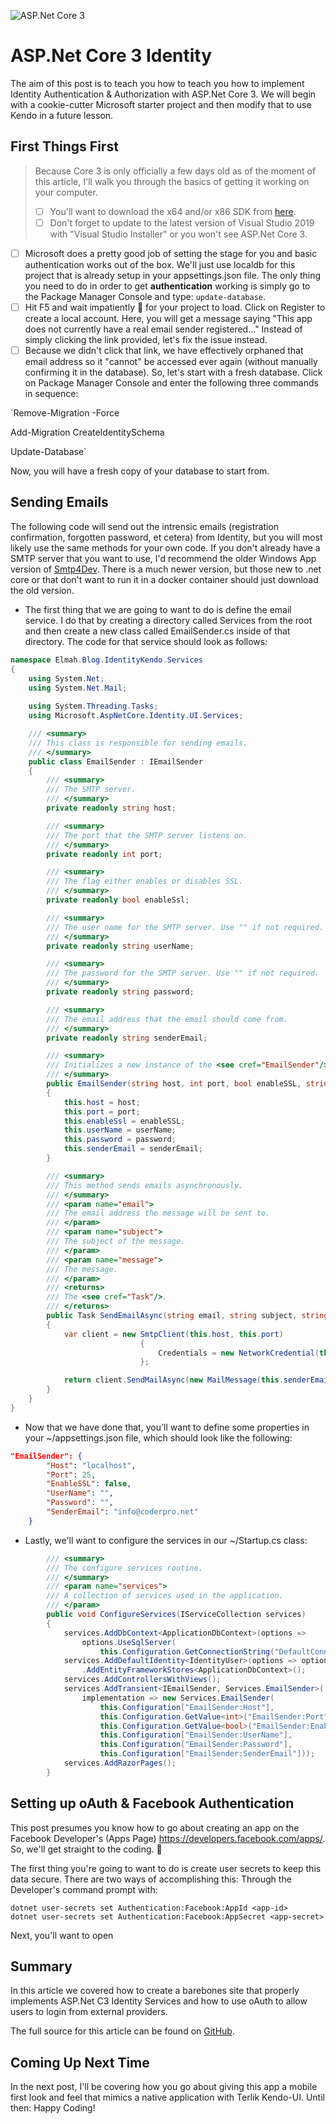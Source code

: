 <p style="align:center;">
    <img src="https://asociacionaepi.es/wp-content/uploads/2019/01/banner-core.png" alt="ASP.Net Core 3" caption="ASP.Net Core 3">
</p>

# ASP.Net Core 3 Identity
The aim of this post is to teach you how to teach you how to implement Identity Authentication & Authorization with ASP.Net Core 3. We will begin with a cookie-cutter Microsoft starter project and then modify that to use Kendo in a future lesson. 

## First Things First
> Because Core 3 is only officially a few days old as of the moment of this article, I'll walk you through the basics of getting it working on your computer. 
> - [ ] You'll want to download the x64 and/or x86 SDK from [here](https://dotnet.microsoft.com/download/dotnet-core/3.0). 
> - [ ] Don't forget to update to the latest version of Visual Studio 2019 with "Visual Studio Installer" or you won't see ASP.Net Core 3. 

- [ ] Microsoft does a pretty good job of setting the stage for you and basic authentication works out of the box. We'll just use localdb for this project that is already setup in your appsettings.json file. The only thing you need to do in order to get **authentication** working is simply go to the Package Manager Console and type: `update-database`. 
- [ ] Hit F5 and wait impatiently 🥱 for your project to load. Click on Register to create a local account. Here, you will get a message saying "This app does not currently have a real email sender registered..." Instead of simply clicking the link provided, let's fix the issue instead.
- [ ] Because we didn't click that link, we have effectively orphaned that email address so it "cannot" be accessed ever again (without manually confirming it in the database). So, let's start with a fresh database. Click on Package Manager Console and enter the following three commands in sequence:

`Remove-Migration -Force

Add-Migration CreateIdentitySchema

Update-Database`

Now, you will have a fresh copy of your database to start from.

## Sending Emails
The following code will send out the intrensic emails (registration confirmation, forgotten password, et cetera) from Identity, but you will most likely use the same methods for your own code. If you don't already have a SMTP server that you want to use, I'd recommend the older Windows App version of [Smtp4Dev](https://archive.codeplex.com/?p=smtp4dev). There is a much newer version, but those new to .net core or that don't want to run it in a docker container should just download the old version. 

- The first thing that we are going to want to do is define the email service. I do that by creating a directory called Services from the root and then create a new class called EmailSender.cs inside of that directory. The code for that service should look as follows:

```csharp
namespace Elmah.Blog.IdentityKendo.Services
{
    using System.Net;
    using System.Net.Mail;
    
    using System.Threading.Tasks;
    using Microsoft.AspNetCore.Identity.UI.Services;

    /// <summary>
    /// This class is responsible for sending emails.
    /// </summary>
    public class EmailSender : IEmailSender
    {
        /// <summary>
        /// The SMTP server.
        /// </summary>
        private readonly string host;

        /// <summary>
        /// The port that the SMTP server listens on.
        /// </summary>
        private readonly int port;

        /// <summary>
        /// The flag either enables or disables SSL.
        /// </summary>
        private readonly bool enableSsl;

        /// <summary>
        /// The user name for the SMTP server. Use "" if not required.
        /// </summary>
        private readonly string userName;

        /// <summary>
        /// The password for the SMTP server. Use "" if not required.
        /// </summary>
        private readonly string password;

        /// <summary>
        /// The email address that the email should come from.
        /// </summary>
        private readonly string senderEmail;

        /// <summary>
        /// Initializes a new instance of the <see cref="EmailSender"/> class.
        /// </summary>
        public EmailSender(string host, int port, bool enableSSL, string userName, string password, string senderEmail)
        {
            this.host = host;
            this.port = port;
            this.enableSsl = enableSSL;
            this.userName = userName;
            this.password = password;
            this.senderEmail = senderEmail;
        }

        /// <summary>
        /// This method sends emails asynchronously.
        /// </summary>
        /// <param name="email">
        /// The email address the message will be sent to.
        /// </param>
        /// <param name="subject">
        /// The subject of the message.
        /// </param>
        /// <param name="message">
        /// The message.
        /// </param>
        /// <returns>
        /// The <see cref="Task"/>.
        /// </returns>
        public Task SendEmailAsync(string email, string subject, string message)
        {
            var client = new SmtpClient(this.host, this.port)
                             {
                                 Credentials = new NetworkCredential(this.userName, this.password), EnableSsl = this.enableSsl
                             };

            return client.SendMailAsync(new MailMessage(this.senderEmail, email, subject, message) { IsBodyHtml = true });
        }
    }
}
```

- Now that we have done that, you'll want to define some properties in your ~/appsettings.json file, which should look like the following:

```json
"EmailSender": {
        "Host": "localhost",
        "Port": 25,
        "EnableSSL": false,
        "UserName": "", 
        "Password": "",
        "SenderEmail": "info@coderpro.net" 
    }
```

- Lastly, we'll want to configure the services in our ~/Startup.cs class:

```csharp
        /// <summary>
        /// The configure services routine.
        /// </summary>
        /// <param name="services">
        /// A collection of services used in the application.
        /// </param>
        public void ConfigureServices(IServiceCollection services)
        {
            services.AddDbContext<ApplicationDbContext>(options =>
                options.UseSqlServer(
                    this.Configuration.GetConnectionString("DefaultConnection")));
            services.AddDefaultIdentity<IdentityUser>(options => options.SignIn.RequireConfirmedAccount = true)
                .AddEntityFrameworkStores<ApplicationDbContext>();
            services.AddControllersWithViews();
            services.AddTransient<IEmailSender, Services.EmailSender>(
                implementation => new Services.EmailSender(
                    this.Configuration["EmailSender:Host"],
                    this.Configuration.GetValue<int>("EmailSender:Port"),
                    this.Configuration.GetValue<bool>("EmailSender:EnableSSL"),
                    this.Configuration["EmailSender:UserName"],
                    this.Configuration["EmailSender:Password"],
                    this.Configuration["EmailSender:SenderEmail"]));
            services.AddRazorPages();
        }
```

## Setting up oAuth & Facebook Authentication
This post presumes you know how to go about creating an app on the Facebook Developer's (Apps Page) https://developers.facebook.com/apps/. So, we'll get straight to the coding. 🙂 

The first thing you're going to want to do is create user secrets to keep this data secure. There are two ways of accomplishing this: Through the Developer's command prompt with:

```
dotnet user-secrets set Authentication:Facebook:AppId <app-id>
dotnet user-secrets set Authentication:Facebook:AppSecret <app-secret>
```

Next, you'll want to open 



## Summary
In this article we covered how to create a barebones site that properly implements ASP.Net C3 Identity Services and how to use oAuth to allow users to login from external providers. 

The full source for this article can be found on [GitHub](https://github.com/elmahio-blog/Elmah.Blog.Identity).

## Coming Up Next Time
In the next post, I'll be covering how you go about giving this app a mobile first look and feel that mimics a native application with Terlik Kendo-UI. Until then: Happy Coding!